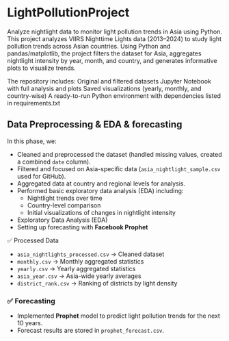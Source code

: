 # LightPollutionProject
Analyze nightlight data to monitor light pollution trends in Asia using Python.
This project analyzes VIIRS Nighttime Lights data (2013–2024) to study light pollution trends across Asian countries. Using Python and pandas/matplotlib, the project filters the dataset for Asia, aggregates nightlight intensity by year, month, and country, and generates informative plots to visualize trends.

The repository includes:
Original and filtered datasets
Jupyter Notebook with full analysis and plots
Saved visualizations (yearly, monthly, and country-wise)
A ready-to-run Python environment with dependencies listed in requirements.txt

## Data Preprocessing & EDA & forecasting

In this phase, we:
- Cleaned and preprocessed the dataset (handled missing values, created a combined `date` column).
- Filtered and focused on Asia-specific data (`asia_nightlight_sample.csv` used for GitHub).
- Aggregated data at country and regional levels for analysis.
- Performed basic exploratory data analysis (EDA) including:
  - Nightlight trends over time
  - Country-level comparison
  - Initial visualizations of changes in nightlight intensity
- Exploratory Data Analysis (EDA)
- Setting up forecasting with **Facebook Prophet**

 ✅ Processed Data
- `asia_nightlights_processed.csv` → Cleaned dataset  
- `monthly.csv` → Monthly aggregated statistics  
- `yearly.csv` → Yearly aggregated statistics  
- `asia_year.csv` → Asia-wide yearly averages  
- `district_rank.csv` → Ranking of districts by light density  

### ✅ Forecasting
- Implemented **Prophet** model to predict light pollution trends for the next 10 years.  
- Forecast results are stored in `prophet_forecast.csv`.  


